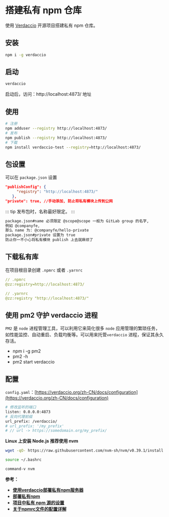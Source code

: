 # 搭建私有 npm 仓库

使用 [Verdaccio](https://verdaccio.org/zh-cn/docs/installation/) 开源项目搭建私有 npm 仓库。

## 安装

```bash
npm i -g verdaccio
```

## 启动

```bash
verdaccio
```

启动后，访问：http://localhost:4873/ 地址

## 使用

```bash
# 注册
npm adduser --registry http://localhost:4873/
# 发布
npm publish --registry http://localhost:4873/
# 下载
npm install verdaccio-test --registry=http://localhost:4873/
```

## 包设置

可以在 `package.json` 设置

```json
"publishConfig": {    
     "registry": "http://localhost:4873/" 
   }, 
"private": true, //手动添加, 防止将私有模块上传到公网
```

::: tip
发布包时，名称最好限定。
:::

```bash
package.json#name 必须限定 @scope@scope 一般为 GitLab group 的名字,
例如 @companyfe,
那么 name 为: @companyfe/hello-private
package.json#private 设置为 true
防止你一不小心将私有模块 publish 上去就麻烦了
```

## 下载私有库

在项目根目录创建 `.npmrc` 或者 `.yarnrc`

```yaml
// .npmrc
@zz:registry=http://localhost:4873/

// .yarnrc
@zz:registry "http://localhost:4873/"
```

## 使用 pm2 守护 verdaccio 进程

`PM2` 是 `node` 进程管理工具，可以利用它来简化很多 `node` 应用管理的繁琐任务，如性能监控、自动重启、负载均衡等。可以用来托管`verdaccio` 进程，保证其永久存活。

- npm i -g pm2
- pm2 -h
- pm2 start verdaccio

## 配置

`config.yaml`：[https://verdaccio.org/zh-CN/docs/configuration](https://verdaccio.org/zh-CN/docs/configuration)

```bash
# 修改监听的端口
listen: 0.0.0.0:4873
# 反向代理前缀
url_prefix: /verdaccio/
# url_prefix: '/my_prefix'
# // url -> https://somedomain.org/my_prefix/
```

**Linux 上安装 Node.js 推荐使用 nvm**

```bash
wget -qO- https://raw.githubusercontent.com/nvm-sh/nvm/v0.39.1/install.sh | bash

source ~/.bashrc

command-v nvm
```

**参考：**

- ****[使用verdaccio部署私有npm服务器](http://luchun.github.io/verdaccio/)****
- ****[部署私有npm](https://zhuanlan.zhihu.com/p/532203499)****
- ****[项目中私有 npm 源的设置](https://www.cnblogs.com/Wayou/p/14725375.html)****
- ****[关于npmrc文件的配置详解](https://segmentfault.com/a/1190000039150806)****